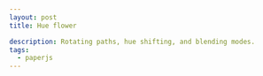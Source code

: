 ```yaml
---
layout: post
title: Hue flower

description: Rotating paths, hue shifting, and blending modes.
tags:
  - paperjs
---
```


<script type="text/paperscript" canvas="canvas-0005">
  var color = new Color('#0074d9');
  color.alpha = 0.6;

  var circle = new Path.Circle({
        center: [100, 100],
        radius: 20,
        fillColor: color
      });

  circle.scale(1.5, 3.5);

  for (i = 0; i < 360; i += 60) {
    var newCircle = circle.clone();
    newCircle.fillColor.hue += i;
    newCircle.blendMode = 'screen';
    newCircle.rotate(i, [100, 150]);
  }

  circle.remove();

  project.activeLayer.position = view.center;
</script>

<canvas id="canvas-0005"></canvas>
